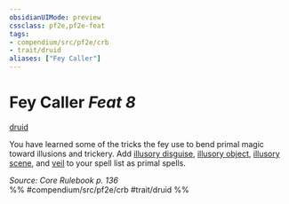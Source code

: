 ```yaml
---
obsidianUIMode: preview
cssclass: pf2e,pf2e-feat
tags:
- compendium/src/pf2e/crb
- trait/druid
aliases: ["Fey Caller"]
---
```

# Fey Caller  *Feat 8*  
[druid](/rules/traits/druid.md)  


You have learned some of the tricks the fey use to bend primal magic toward illusions and trickery. Add [illusory disguise](/compendium/spells/illusory-disguise.md), [illusory object](/compendium/spells/illusory-object.md), [illusory scene](/compendium/spells/illusory-scene.md), and [veil](/compendium/spells/veil.md) to your spell list as primal spells.

*Source: Core Rulebook p. 136*  
%% #compendium/src/pf2e/crb #trait/druid %%